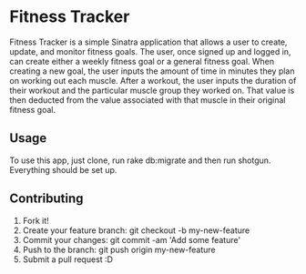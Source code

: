 # Fitness Tracker
Fitness Tracker is a simple Sinatra application that allows a user to create, update, and monitor fitness goals. The user, once signed up and logged in, can create either a weekly fitness goal or a general fitness goal. When creating a new goal, the user inputs the amount of time in minutes they plan on working out each muscle. After a workout, the user inputs the duration of their workout and the particular muscle group they worked on. That value is then deducted from the value associated with that muscle in their original fitness goal.

## Usage
To use this app, just clone, run rake db:migrate and then run shotgun. Everything should be set up.

## Contributing

1. Fork it!
2. Create your feature branch: git checkout -b my-new-feature
3. Commit your changes: git commit -am 'Add some feature'
4. Push to the branch: git push origin my-new-feature
5. Submit a pull request :D
